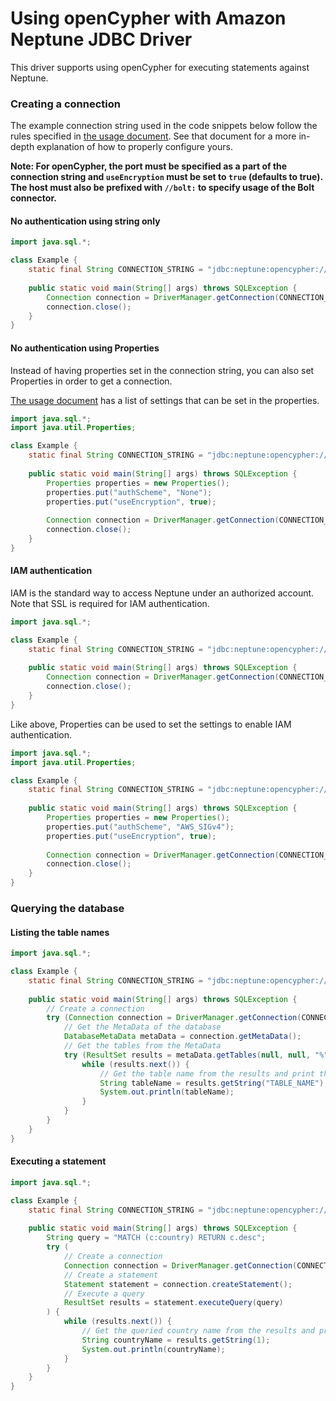 # Using openCypher with Amazon Neptune JDBC Driver

This driver supports using openCypher for executing statements against Neptune.

### Creating a connection

The example connection string used in the code snippets below follow the rules specified in [the usage document](../USAGE.md). See that document for a more in-depth explanation of how to properly configure yours.

**Note: For openCypher, the port must be specified as a part of the connection string and `useEncryption` must be set to `true` (defaults to true). The host must also be prefixed with `//bolt:` to specify usage of the Bolt connector.**

#### No authentication using string only

```java
import java.sql.*;

class Example {
    static final String CONNECTION_STRING = "jdbc:neptune:opencypher://bolt://example.neptune.amazonaws.com:8182;authScheme=None;useEncryption=true;";
    
    public static void main(String[] args) throws SQLException {
        Connection connection = DriverManager.getConnection(CONNECTION_STRING);
        connection.close();
    }
}
```

#### No authentication using Properties

Instead of having properties set in the connection string, you can also set Properties in order to get a connection. 

[The usage document](../USAGE.md) has a list of settings that can be set in the properties.

```java
import java.sql.*;
import java.util.Properties;

class Example {
    static final String CONNECTION_STRING = "jdbc:neptune:opencypher://bolt://example.neptune.amazonaws.com:8182";
    
    public static void main(String[] args) throws SQLException {
        Properties properties = new Properties();
        properties.put("authScheme", "None");
        properties.put("useEncryption", true);
        
        Connection connection = DriverManager.getConnection(CONNECTION_STRING, properties);
        connection.close();
    }
}
```

#### IAM authentication

IAM is the standard way to access Neptune under an authorized account. Note that SSL is required for IAM authentication.

```java
import java.sql.*;

class Example {
    static final String CONNECTION_STRING = "jdbc:neptune:opencypher://bolt://example.neptune.amazonaws.com:8182;authScheme=IAMSigV4;enableSsl=true;";
    
    public static void main(String[] args) throws SQLException {
        Connection connection = DriverManager.getConnection(CONNECTION_STRING);
        connection.close();
    }
}
```

Like above, Properties can be used to set the settings to enable IAM authentication.

```java
import java.sql.*;
import java.util.Properties;

class Example {
    static final String CONNECTION_STRING = "jdbc:neptune:opencypher://bolt://example.neptune.amazonaws.com:8182";
    
    public static void main(String[] args) throws SQLException {
        Properties properties = new Properties();
        properties.put("authScheme", "AWS_SIGv4");
        properties.put("useEncryption", true);
        
        Connection connection = DriverManager.getConnection(CONNECTION_STRING, properties);
        connection.close();
    }
}
```

### Querying the database

#### Listing the table names

```java
import java.sql.*;

class Example {
    static final String CONNECTION_STRING = "jdbc:neptune:opencypher://bolt://example.neptune.amazonaws.com:8182;authScheme=None;useEncryption=true;";
    
    public static void main(String[] args) throws SQLException {
        // Create a connection
        try (Connection connection = DriverManager.getConnection(CONNECTION_STRING)) {
            // Get the MetaData of the database
            DatabaseMetaData metaData = connection.getMetaData();
            // Get the tables from the MetaData
            try (ResultSet results = metaData.getTables(null, null, "%", null)) {
                while (results.next()) {
                    // Get the table name from the results and print them
                    String tableName = results.getString("TABLE_NAME");
                    System.out.println(tableName);
                }
            }
        }
    }
}
```

#### Executing a statement

```java
import java.sql.*;

class Example {
    static final String CONNECTION_STRING = "jdbc:neptune:opencypher://bolt://example.neptune.amazonaws.com:8182;authScheme=None;useEncryption=true;";
    
    public static void main(String[] args) throws SQLException {
        String query = "MATCH (c:country) RETURN c.desc";
        try (
            // Create a connection
            Connection connection = DriverManager.getConnection(CONNECTION_STRING);
            // Create a statement
            Statement statement = connection.createStatement();
            // Execute a query
            ResultSet results = statement.executeQuery(query)
        ) {
            while (results.next()) {
                // Get the queried country name from the results and print them
                String countryName = results.getString(1);
                System.out.println(countryName);
            }
        }
    }
}
```

